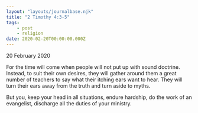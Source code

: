```yaml
---
layout: "layouts/journalbase.njk"
title: "2 Timothy 4:3-5"
tags: 
    - post
    - religion
date: 2020-02-20T00:00:00.000Z
---
```


20 February 2020

For the time will come when people will not put up with sound doctrine. Instead, to suit their own desires, they will gather around them a great number of teachers to say what their itching ears want to hear. They will turn their ears away from the truth and turn aside to myths. 

But you, keep your head in all situations, endure hardship, do the work of an evangelist, discharge all the duties of your ministry.